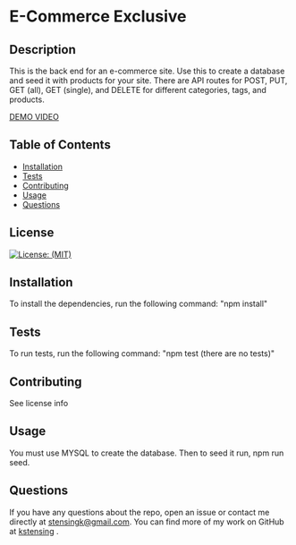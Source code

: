 
  # E-Commerce Exclusive

  ## Description
  This is the back end for an e-commerce site.  Use this to create a database and seed it with products for your site.  There are API routes for POST, PUT, GET (all), GET (single), and DELETE for different categories, tags, and products.  
  
  [DEMO VIDEO](https://drive.google.com/file/d/1piSKjv2U4Sc7bCAa35dTl8vSLYgQdHyh/view)

  ## Table of Contents

  * [Installation](#installation)
  * [Tests](#tests)
  * [Contributing](#contributing)
  * [Usage](#usage)
  * [Questions](#questions)


  ## License
  [![License: (MIT)](https://img.shields.io/badge/License-MIT-yellow.svg)](https://choosealicense.com/licenses/mit/)

  ## Installation
  To install the dependencies, run the following command: 
      "npm install"

  ## Tests
  To run tests, run the following command: 
      "npm test (there are no tests)"

  ## Contributing
  See license info
  
  ## Usage
  You must use MYSQL to create the database.  Then to seed it run, npm run seed.
  


  ## Questions
  If you have any questions about the repo, open an issue or contact me directly at <stensingk@gmail.com>.  You can find more of my work on GitHub at 
  [kstensing](https://gihub.com/kstensing)
  .


